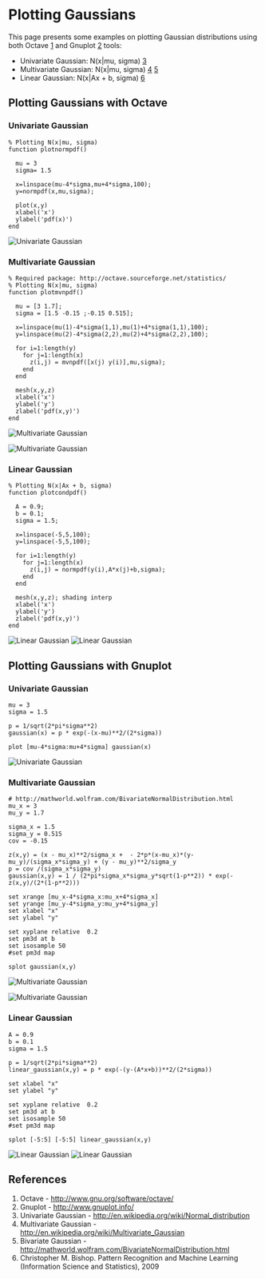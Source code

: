 Plotting Gaussians
==================

This page presents some examples on plotting Gaussian distributions using both Octave [1](#references) and Gnuplot [2](#references) tools:

* Univariate Gaussian: N(x|mu, sigma) [3](#references) 
* Multivariate Gaussian: N(x|mu, sigma) [4](#references) [5](#references)
* Linear Gaussian: N(x|Ax + b, sigma) [6](#references)


Plotting Gaussians with Octave
------------------------------

### Univariate Gaussian

	% Plotting N(x|mu, sigma)
	function plotnormpdf()
	
	  mu = 3
	  sigma= 1.5
	
	  x=linspace(mu-4*sigma,mu+4*sigma,100);
	  y=normpdf(x,mu,sigma);
	   
	  plot(x,y)
	  xlabel('x')
	  ylabel('pdf(x)')
	end

![Univariate Gaussian](https://raw.github.com/danielkorzekwa/bayes-scala/master/doc/plotting_gaussian/octave_univariate_gaussian.png "Univariate Gaussian")

### Multivariate Gaussian

	% Required package: http://octave.sourceforge.net/statistics/
	% Plotting N(x|mu, sigma)
	function plotmvnpdf()
	
	  mu = [3 1.7];
	  sigma = [1.5 -0.15 ;-0.15 0.515];
	
	  x=linspace(mu(1)-4*sigma(1,1),mu(1)+4*sigma(1,1),100);
	  y=linspace(mu(2)-4*sigma(2,2),mu(2)+4*sigma(2,2),100);         
	   
	  for i=1:length(y)
	    for j=1:length(x)
		  z(i,j) = mvnpdf([x(j) y(i)],mu,sigma);
	    end
	  end
	  
	  mesh(x,y,z)
	  xlabel('x')
	  ylabel('y')
	  zlabel('pdf(x,y)')
	end

![Multivariate Gaussian](https://raw.github.com/danielkorzekwa/bayes-scala/master/doc/plotting_gaussian/octave_multivariate_gaussian.png "Multivariate Gaussian")

![Multivariate Gaussian](https://raw.github.com/danielkorzekwa/bayes-scala/master/doc/plotting_gaussian/octave_multivariate_gaussian_contour.png "Multivariate Gaussian")

### Linear Gaussian

	% Plotting N(x|Ax + b, sigma)
	function plotcondpdf()
	
	  A = 0.9;
	  b = 0.1;
	  sigma = 1.5;
	  
	  x=linspace(-5,5,100);
	  y=linspace(-5,5,100);        
	   
	  for i=1:length(y)
	    for j=1:length(x)
		  z(i,j) = normpdf(y(i),A*x(j)+b,sigma);
	    end
	  end
	  
	  mesh(x,y,z); shading interp
	  xlabel('x')
	  ylabel('y')
	  zlabel('pdf(x,y)')
	end

![Linear Gaussian](https://raw.github.com/danielkorzekwa/bayes-scala/master/doc/plotting_gaussian/octave_linear_gaussian.png "Linear Gaussian")
![Linear Gaussian](https://raw.github.com/danielkorzekwa/bayes-scala/master/doc/plotting_gaussian/octave_linear_gaussian_contour.png "Linear Gaussian")

Plotting Gaussians with Gnuplot
-------------------------------

### Univariate Gaussian

	mu = 3
	sigma = 1.5
	
	p = 1/sqrt(2*pi*sigma**2)
	gaussian(x) = p * exp(-(x-mu)**2/(2*sigma))
	
	plot [mu-4*sigma:mu+4*sigma] gaussian(x)

![Univariate Gaussian](https://raw.github.com/danielkorzekwa/bayes-scala/master/doc/plotting_gaussian/gnuplot_univariate_gaussian.png "Univariate Gaussian")

### Multivariate Gaussian

	# http://mathworld.wolfram.com/BivariateNormalDistribution.html
	mu_x = 3
	mu_y = 1.7
	
	sigma_x = 1.5
	sigma_y = 0.515
	cov = -0.15
	
	z(x,y) = (x - mu_x)**2/sigma_x +  - 2*p*(x-mu_x)*(y-mu_y)/(sigma_x*sigma_y) + (y - mu_y)**2/sigma_y
	p = cov /(sigma_x*sigma_y)
	gaussian(x,y) = 1 / (2*pi*sigma_x*sigma_y*sqrt(1-p**2)) * exp(-z(x,y)/(2*(1-p**2)))
	
	set xrange [mu_x-4*sigma_x:mu_x+4*sigma_x]
	set yrange [mu_y-4*sigma_y:mu_y+4*sigma_y]
	set xlabel "x"
	set ylabel "y"
	
	set xyplane relative  0.2
	set pm3d at b
	set isosample 50
	#set pm3d map
	
	splot gaussian(x,y)

![Multivariate Gaussian](https://raw.github.com/danielkorzekwa/bayes-scala/master/doc/plotting_gaussian/gnuplot_multivariate_gaussian.png "Multivariate Gaussian")

![Multivariate Gaussian](https://raw.github.com/danielkorzekwa/bayes-scala/master/doc/plotting_gaussian/gnuplot_multivariate_gaussian_contour.png "Multivariate Gaussian")

### Linear Gaussian

	A = 0.9
	b = 0.1
	sigma = 1.5
	
	p = 1/sqrt(2*pi*sigma**2)
	linear_gaussian(x,y) = p * exp(-(y-(A*x+b))**2/(2*sigma))
	
	set xlabel "x"
	set ylabel "y"
	
	set xyplane relative  0.2
	set pm3d at b
	set isosample 50
	#set pm3d map
	
	splot [-5:5] [-5:5] linear_gaussian(x,y)

![Linear Gaussian](https://raw.github.com/danielkorzekwa/bayes-scala/master/doc/plotting_gaussian/gnuplot_linear_gaussian.png "Linear Gaussian")
![Linear Gaussian](https://raw.github.com/danielkorzekwa/bayes-scala/master/doc/plotting_gaussian/gnuplot_linear_gaussian_contour.png "Linear Gaussian")

References
---------------
1. Octave - http://www.gnu.org/software/octave/
2. Gnuplot - http://www.gnuplot.info/
3. Univariate Gaussian - http://en.wikipedia.org/wiki/Normal_distribution
4. Multivariate Gaussian - http://en.wikipedia.org/wiki/Multivariate_Gaussian
5. Bivariate Gaussian - http://mathworld.wolfram.com/BivariateNormalDistribution.html
6. Christopher M. Bishop. Pattern Recognition and Machine Learning (Information Science and Statistics), 2009

